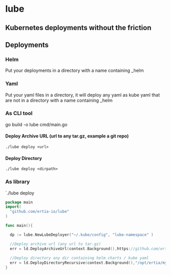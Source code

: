 # lube
## Kubernetes deployments without the friction


## Deployments
### Helm
Put your deployments in a directory with a name containing _helm

### Yaml
Put your yaml files in a directory, it will deploy any yaml as kube yaml that are not in a directory with a name containing _helm


### As CLI tool
go build -o lube cmd/main.go

#### Deploy Archive URL (url to any tar.gz, example a git repo)
`./lube deploy <url>`
  
#### Deploy Directory

`./lube deploy <dirpath>`


### As library

`./lube deploy <dirpath>


```go
package main
import(
  "github.com/ertia-io/lube"
)

func main(){

  dp := lube.NewLubeDeployer("~/.kube/config", "lube-namespace" )

  //Deploy archive url (any url to tar.gz)
  err = ld.DeployArchiveUrl(context.Background(),https://github.com/ertia-io/deployments.tar.gz)
  
  //Deploy directory any dir containing helm charts / kube yaml
  err = ld.DeployDirectoryRecursive(context.Background(),"/opt/ertia/mydeploys/")
}


```

